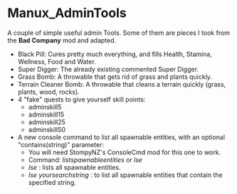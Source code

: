 # Manux_AdminTools
A couple of simple useful admin Tools.
Some of them are pieces I took from the **Bad Company** mod and adapted.

- Black Pill: Cures pretty much everything, and fills Health, Stamina, Wellness, Food and Water.
- Super Digger: The already existing commented Super Digger.
- Grass Bomb: A throwable that gets rid of grass and plants quickly.
- Terrain Cleaner Bomb: A throwable that cleans a terrain quickly (grass, plants, wood, rocks).
- 4 "fake" quests to give yourself skill points:
	- adminskill5
	- adminskill15
	- adminskill25
	- adminskill50
- A new console command to list all spawnable entities, with an optional "contains(string)" parameter:
	- You will need StompyNZ's ConsoleCmd mod for this one to work.
	- Command: *listspawnableentities* or *lse*
	- *lse* : lists all spawnable entities.
	- *lse yoursearchstring* : to list all spawnable entities that contain the specified string.
	
